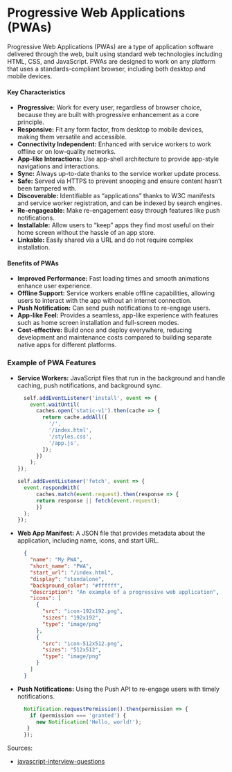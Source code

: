# Progressive Web Applications (PWAs)
Progressive Web Applications (PWAs) are a type of application software delivered through the web, built using standard
web technologies including HTML, CSS, and JavaScript. PWAs are designed to work on any platform that uses a 
standards-compliant browser, including both desktop and mobile devices.

#### Key Characteristics
* **Progressive:** Work for every user, regardless of browser choice, because they are built with progressive enhancement 
  as a core principle.
* **Responsive:** Fit any form factor, from desktop to mobile devices, making them versatile and accessible.
* **Connectivity Independent:** Enhanced with service workers to work offline or on low-quality networks.
* **App-like Interactions:** Use app-shell architecture to provide app-style navigations and interactions.
* **Sync:** Always up-to-date thanks to the service worker update process.
* **Safe:** Served via HTTPS to prevent snooping and ensure content hasn’t been tampered with.
* **Discoverable:** Identifiable as “applications” thanks to W3C manifests and service worker registration, and can be
  indexed by search engines.
* **Re-engageable:** Make re-engagement easy through features like push notifications.
* **Installable:** Allow users to “keep” apps they find most useful on their home screen without the hassle of an app
  store.
* **Linkable:** Easily shared via a URL and do not require complex installation.

#### Benefits of PWAs
* **Improved Performance:** Fast loading times and smooth animations enhance user experience.
* **Offline Support:** Service workers enable offline capabilities, allowing users to interact with the app without an
  internet connection.
* **Push Notification:** Can send push notifications to re-engage users.
* **App-like Feel:** Provides a seamless, app-like experience with features such as home screen installation and 
  full-screen modes.
* **Cost-effective:** Build once and deploy everywhere, reducing development and maintenance costs compared to building
  separate native apps for different platforms.

### Example of PWA Features
* **Service Workers:** JavaScript files that run in the background and handle caching, push notifications, and background 
  sync.
  ```js
    self.addEventListener('install', event => {
      event.waitUntil(
        caches.open('static-v1').then(cache => {
          return cache.addAll([
            '/',
            '/index.html',
            '/styles.css',
            '/app.js',
          ]);
        })
      );
  });

  self.addEventListener('fetch', event => {
    event.respondWith(
        caches.match(event.request).then(response => {
        return response || fetch(event.request);
        })
    );
  });
  ```
* **Web App Manifest:** A JSON file that provides metadata about the application, including name, icons, and start URL.
  ```json
    {
      "name": "My PWA",
      "short_name": "PWA",
      "start_url": "/index.html",
      "display": "standalone",
      "background_color": "#ffffff",
      "description": "An example of a progressive web application",
      "icons": [
        {
          "src": "icon-192x192.png",
          "sizes": "192x192",
          "type": "image/png"
        },
        {
          "src": "icon-512x512.png",
          "sizes": "512x512",
          "type": "image/png"
        }
      ]
    }
  ```
* **Push Notifications:** Using the Push API to re-engage users with timely notifications.
  ```js
    Notification.requestPermission().then(permission => {
      if (permission === 'granted') {
        new Notification('Hello, world!');
     }
    });
  ```


Sources:
* [javascript-interview-questions](https://github.com/sudheerj/javascript-interview-questions)